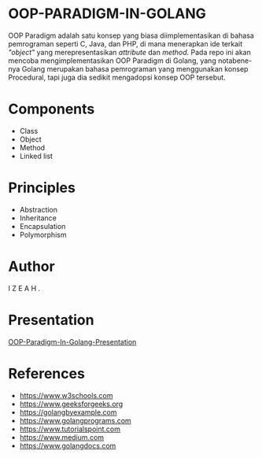 # OOP-PARADIGM-IN-GOLANG

OOP Paradigm adalah satu konsep yang biasa diimplementasikan di bahasa pemrograman seperti C, Java, dan PHP, di mana menerapkan ide terkait _"object"_ yang merepresentasikan _attribute_ dan _method_. Pada repo ini akan mencoba mengimplementasikan OOP Paradigm di Golang, yang notabene-nya Golang merupakan bahasa pemrograman yang menggunakan konsep Procedural, tapi juga dia sedikit mengadopsi konsep OOP tersebut.

# Components

-   Class
-   Object
-   Method
-   Linked list

# Principles

-   Abstraction
-   Inheritance
-   Encapsulation
-   Polymorphism

# Author

I Z E A H .

# Presentation

[OOP-Paradigm-In-Golang-Presentation](https://www.canva.com/design/DAEqMtXVqQM/i9KGwKOFnFwqFVMJTML3pg/view)

# References

-   https://www.w3schools.com
-   https://www.geeksforgeeks.org
-   https://golangbyexample.com
-   https://www.golangprograms.com
-   https://www.tutorialspoint.com
-   https://www.medium.com
-   https://www.golangdocs.com
